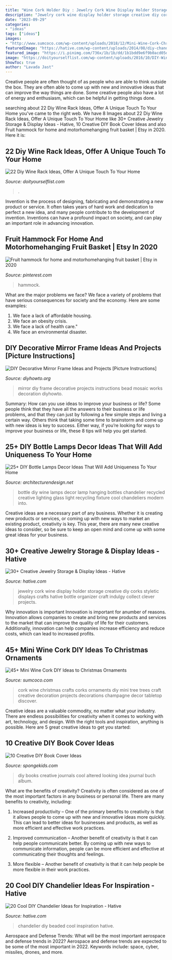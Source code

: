 ```yaml
---
title: "Wine Cork Holder Diy : Jewelry Cork Wine Display Holder Storage Creative Diy Corks Styletic Displays Crafts Hative Bottle Organizer Craft Indulgy Collect Clever Projects"
description: "Jewelry cork wine display holder storage creative diy corks styletic displays crafts hative bottle organizer craft indulgy collect clever projects"
date: "2023-09-29"
categories:
- "ideas"
tags: ["ideas"]
images:
- "http://www.sumcoco.com/wp-content/uploads/2018/12/Mini-Wine-Cork-Christmas-Decoration11.jpg"
featuredImage: "https://hative.com/wp-content/uploads/2014/08/diy-chandelier-ideas/7-beaded-chandelier.jpg"
featured_image: "https://i.pinimg.com/736x/1b/1b/dd/1b1bdd9e6f9b0acd05de83288dbfb3c2.jpg"
image: "https://doityourselflist.com/wp-content/uploads/2016/10/DIY-Wine-Rack-Ideas-8-683x1024.jpg"
ShowToc: true
author: "Lavada Jast"
---
```



Creative people are often thought of as people who are able to think outside the box. They are often able to come up with new and innovative ideas that can improve the way things are done. Some creative people also have a lot of energy and enthusiasm, which can be helpful in getting things done.

	

		
searching about 22 Diy Wine Rack Ideas, Offer A Unique Touch To Your Home you've came to the right web. We have 8 Images about 22 Diy Wine Rack Ideas, Offer A Unique Touch To Your Home like 30+ Creative Jewelry Storage &amp; Display Ideas - Hative, 10 Creative DIY Book Cover Ideas and also Fruit hammock for home and motorhomehanging fruit basket | Etsy in 2020. Here it is:
		
    
## 22 Diy Wine Rack Ideas, Offer A Unique Touch To Your Home

<img loading=lazy src="https://doityourselflist.com/wp-content/uploads/2016/10/DIY-Wine-Rack-Ideas-8-683x1024.jpg" onerror="this.onerror=null;this.src='https://tse4.mm.bing.net/th?id=OIP.oRpL6F9iYNJShXv7OY5f_gHaLG&amp;pid=15.1';" alt="22 Diy Wine Rack Ideas, Offer A Unique Touch To Your Home">

_Source: doityourselflist.com_

>. 

	

Invention is the process of designing, fabricating and demonstrating a new product or service. It often takes years of hard work and dedication to perfect a new idea, and many people contribute to the development of invention. Inventions can have a profound impact on society, and can play an important role in advancing innovation.

    
## Fruit Hammock For Home And Motorhomehanging Fruit Basket | Etsy In 2020

<img loading=lazy src="https://i.pinimg.com/736x/1b/1b/dd/1b1bdd9e6f9b0acd05de83288dbfb3c2.jpg" onerror="this.onerror=null;this.src='https://tse4.mm.bing.net/th?id=OIP.yUI8Tott0LJso5wK4-2AKgHaLH&amp;pid=15.1';" alt="Fruit hammock for home and motorhomehanging fruit basket | Etsy in 2020">

_Source: pinterest.com_

>hammock. 

	

What are the major problems we face?
We face a variety of problems that have serious consequences for society and the economy. Here are some examples:
1. We face a lack of affordable housing. 
2. We face an obesity crisis. 
3. We face a lack of health care." 
4. We face an environmental disaster.

    
## DIY Decorative Mirror Frame Ideas And Projects [Picture Instructions]

<img loading=lazy src="http://www.diyhowto.org/wp-content/uploads/DIYHowto-DIY-Decorative-Mirror-Frame-Ideas-and-Projects-03.jpg" onerror="this.onerror=null;this.src='https://tse2.mm.bing.net/th?id=OIP.lwrwQxlIiLp3kxG4hc_W9gHaKZ&amp;pid=15.1';" alt="DIY Decorative Mirror Frame Ideas and Projects [Picture Instructions]">

_Source: diyhowto.org_

>mirror diy frame decorative projects instructions bead mosaic works decoration diyhowto. 

	

Summary: How can you use ideas to improve your business or life?
Some people think that they have all the answers to their business or life problems, and that they can just by following a few simple steps and living a certain way. Others think that taking some time to brainstorm and come up with new ideas is key to success. Either way, if you’re looking for ways to improve your business or life, these 8 tips will help you get started.

    
## 25+ DIY Bottle Lamps Decor Ideas That Will Add Uniqueness To Your Home

<img loading=lazy src="http://cdn.architecturendesign.net/wp-content/uploads/2015/11/AD-Creative-DIY-Bottle-Lamps-Decor-Ideas-08.jpg" onerror="this.onerror=null;this.src='https://tse4.mm.bing.net/th?id=OIP.13nNNwbmXc5N-C-GwYcMYgHaLH&amp;pid=15.1';" alt="25+ DIY Bottle Lamps Decor Ideas That Will Add Uniqueness To Your Home">

_Source: architecturendesign.net_

>bottle diy wine lamps decor lamp hanging bottles chandelier recycled creative lighting glass light recycling fixture cool chandeliers modern into. 

	

Creative ideas are a necessary part of any business. Whether it is creating new products or services, or coming up with new ways to market an existing product, creativity is key. This year, there are many new creative ideas to consider, so be sure to keep an open mind and come up with some great ideas for your business.

    
## 30+ Creative Jewelry Storage &amp; Display Ideas - Hative

<img loading=lazy src="https://hative.com/wp-content/uploads/2015/01/jewelry-storage-display-ideas/4-wine-cork-jewelry-holder.jpg" onerror="this.onerror=null;this.src='https://tse3.mm.bing.net/th?id=OIP.FwVNXz2MrSzob-lrHpXaiQHaKW&amp;pid=15.1';" alt="30+ Creative Jewelry Storage &amp; Display Ideas - Hative">

_Source: hative.com_

>jewelry cork wine display holder storage creative diy corks styletic displays crafts hative bottle organizer craft indulgy collect clever projects. 

	

Why innovation is important
Innovation is important for anumber of reasons. Innovation allows companies to create and bring new products and services to the market that can improve the quality of life for their customers. Additionally, innovation can help companies increase efficiency and reduce costs, which can lead to increased profits.

    
## 45+ Mini Wine Cork DIY Ideas To Christmas Ornaments

<img loading=lazy src="http://www.sumcoco.com/wp-content/uploads/2018/12/Mini-Wine-Cork-Christmas-Decoration11.jpg" onerror="this.onerror=null;this.src='https://tse3.mm.bing.net/th?id=OIP.9whQIqxY4XwklbU6Go6_ygHaO6&amp;pid=15.1';" alt="45+ Mini Wine Cork DIY Ideas to Christmas Ornaments">

_Source: sumcoco.com_

>cork wine christmas crafts corks ornaments diy mini tree trees craft creative decoration projects decorations champagne decor tabletop discover. 

	

Creative ideas are a valuable commodity, no matter what your industry. There are endless possibilities for creativity when it comes to working with art, technology, and design. With the right tools and inspiration, anything is possible. Here are 5 great creative ideas to get you started: 

    
## 10 Creative DIY Book Cover Ideas

<img loading=lazy src="http://spongekids.com/wp-content/uploads/2014/09/diy-book-cover-ideas/4-old-books-make-great-journals.jpg" onerror="this.onerror=null;this.src='https://tse4.mm.bing.net/th?id=OIP.eWOE_esJZnOiewwDMmULugHaJ4&amp;pid=15.1';" alt="10 Creative DIY Book Cover Ideas">

_Source: spongekids.com_

>diy books creative journals cool altered looking idea journal buch album. 

	

What are the benefits of creativity?
Creativity is often considered as one of the most important factors in any business or personal life. There are many benefits to creativity, including: 
1. Increased productivity – One of the primary benefits to creativity is that it allows people to come up with new and innovative ideas more quickly. This can lead to better ideas for businesses and products, as well as more efficient and effective work practices.

2. Improved communication – Another benefit of creativity is that it can help people communicate better. By coming up with new ways to communicate information, people can be more efficient and effective at communicating their thoughts and feelings.

3. More flexible – Another benefit of creativity is that it can help people be more flexible in their work practices.

    
## 20 Cool DIY Chandelier Ideas For Inspiration - Hative

<img loading=lazy src="https://hative.com/wp-content/uploads/2014/08/diy-chandelier-ideas/7-beaded-chandelier.jpg" onerror="this.onerror=null;this.src='https://tse4.mm.bing.net/th?id=OIP.3yaZtZjc0J8UYrrrHLruGQHaLH&amp;pid=15.1';" alt="20 Cool DIY Chandelier Ideas for Inspiration - Hative">

_Source: hative.com_

>chandelier diy beaded cool inspiration hative. 

	

Aerospace and Defense Trends: What will be the most important aerospace and defense trends in 2022?
Aerospace and defense trends are expected to be some of the most important in 2022. Keywords include: space, cyber, missiles, drones, and more.

